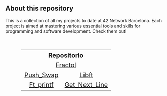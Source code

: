 ## About this repository

This is a collection of all my projects to date at 42 Network Barcelona. Each project is aimed at mastering various essential tools and skills for programming and software development. Check them out!

<br>
<div align="center">
  <table style="width:80%; font-size: 20px;">
    <tr>
      <th colspan="2">Repositorio</th>
    </tr>
    <tr>
      <td colspan="2" align="center"><a href="https://github.com/mgimon/42repo/tree/master/fractol">Fractol</a></td>
    </tr>
    <tr>
      <td align="center"><a href="https://github.com/mgimon/42repo/tree/master/push_swap">Push_Swap</a></td>
      <td align="center"><a href="https://github.com/mgimon/42repo/tree/master/libft">Libft</a></td>
    </tr>
    <tr>
      <td align="center"><a href="https://github.com/mgimon/42repo/tree/master/ft_printf">Ft_printf</a></td>
      <td align="center"><a href="https://github.com/mgimon/42repo/tree/master/get_next_line">Get_Next_Line</a></td>
    </tr>
  </table>
</div>
